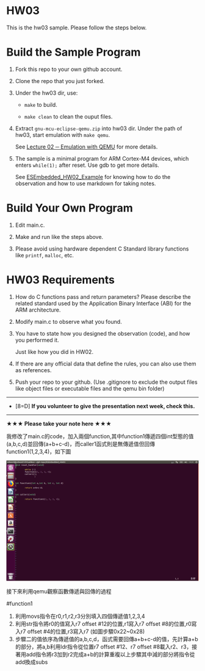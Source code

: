 HW03
===
This is the hw03 sample. Please follow the steps below.

# Build the Sample Program

1. Fork this repo to your own github account.

2. Clone the repo that you just forked.

3. Under the hw03 dir, use:

	* `make` to build.

	* `make clean` to clean the ouput files.

4. Extract `gnu-mcu-eclipse-qemu.zip` into hw03 dir. Under the path of hw03, start emulation with `make qemu`.

	See [Lecture 02 ─ Emulation with QEMU] for more details.

5. The sample is a minimal program for ARM Cortex-M4 devices, which enters `while(1);` after reset. Use gdb to get more details.

	See [ESEmbedded_HW02_Example] for knowing how to do the observation and how to use markdown for taking notes.

# Build Your Own Program

1. Edit main.c.

2. Make and run like the steps above.

3. Please avoid using hardware dependent C Standard library functions like `printf`, `malloc`, etc.

# HW03 Requirements

1. How do C functions pass and return parameters? Please describe the related standard used by the Application Binary Interface (ABI) for the ARM architecture.

2. Modify main.c to observe what you found.

3. You have to state how you designed the observation (code), and how you performed it.

	Just like how you did in HW02.

3. If there are any official data that define the rules, you can also use them as references.

4. Push your repo to your github. (Use .gitignore to exclude the output files like object files or executable files and the qemu bin folder)

[Lecture 02 ─ Emulation with QEMU]: http://www.nc.es.ncku.edu.tw/course/embedded/02/#Emulation-with-QEMU
[ESEmbedded_HW02_Example]: https://github.com/vwxyzjimmy/ESEmbedded_HW02_Example

--------------------

- [8=D] **If you volunteer to give the presentation next week, check this.**

--------------------

**★★★ Please take your note here ★★★**

我修改了main.c的code，加入兩個function,其中function1傳遞四個int型態的值(a,b,c,d)並回傳(a+b+c-d)，而caller1函式則是無傳遞值但回傳function1(1,2,3,4)，如下圖

![image1](https://github.com/p46074341/ESEmbedded_HW03/blob/master/picture/1.png)
	
接下來利用qemu觀察函數傳遞與回傳的過程

#function1
1. 利用movs指令在r0,r1,r2,r3分別填入四個傳遞值1,2,3,4
2. 利用str指令將r0的值寫入r7 offset #12的位置,r1寫入r7 offset #8的位置,r0寫入r7 offset #4的位置,r3寫入r7 (如圖步驟0x22~0x28)
3. 步驟二的值依序為傳遞值的a,b,c,d，函式需要回傳a+b+c-d的值，先計算a+b的部分，將a,b利用ldr指令從位置r7 offset #12、r7 offset #8載入r2、r3，接著用add指令將r3加到r2完成a+b的計算重複以上步驟其中減的部分將指令從add換成subs
